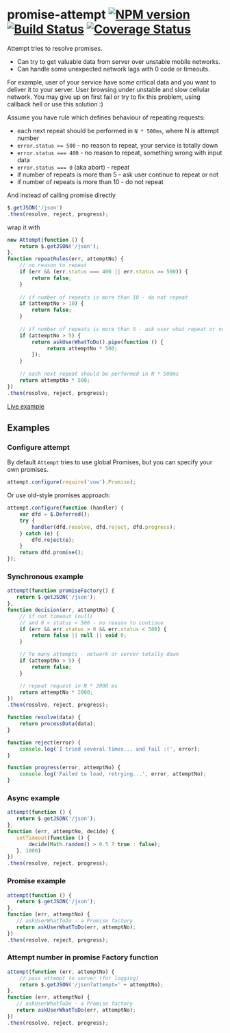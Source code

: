 # promise-attempt [![NPM version](https://badge.fury.io/js/promise-attempt.png)](https://npmjs.org/package/promise-attempt) [![Build Status](https://travis-ci.org/azproduction/promise-attempt.png?branch=master)](https://travis-ci.org/azproduction/promise-attempt) [![Coverage Status](https://coveralls.io/repos/azproduction/promise-attempt/badge.png?branch=master)](https://coveralls.io/r/azproduction/promise-attempt)

Attempt tries to resolve promises.

 - Can try to get valuable data from server over unstable mobile networks. 
 - Can handle some unexpected network lags with 0 code or timeouts.

For example, user of your service have some critical data and you want to deliver it to your server.
User browsing under unstable and slow cellular network. You may give up on first fail or try to fix this problem,
using callback hell or use this solution :)

Assume you have rule which defines behaviour of repeating requests:
 - each next repeat should be performed in `N * 500ms`, where N is attempt number
 - `error.status >= 500` - no reason to repeat, your service is totally down
 - `error.status === 400` - no reason to repeat, something wrong with input data
 - `error.status === 0` (aka abort) - repeat
 - if number of repeats is more than 5 - ask user continue to repeat or not
 - if number of repeats is more than 10 - do not repeat

And instead of calling promise directly
```js
$.getJSON('/json')
.then(resolve, reject, progress);
```

wrap it with 
```js
new Attempt(function () {
    return $.getJSON('/json');
},
function repeatRules(err, attemptNo) {
    // no reason to repeat
    if (err && (err.status === 400 || err.status >= 500)) {
        return false;
    }
    
    // if number of repeats is more than 10 - do not repeat
    if (attemptNo > 10) {
        return false;
    }
    
    // if number of repeats is more than 5 - ask user what repeat or not
    if (attemptNo > 5) {
        return askUserWhatToDo().pipe(function () {
             return attemptNo * 500;
        });
    }
    
    // each next repeat should be performed in N * 500ms
    return attemptNo * 500;
})
.then(resolve, reject, progress);
```
[Live example](http://jsfiddle.net/j8bSF/)

## Examples

### Configure attempt

By default `Attempt` tries to use global Promises, but you can specify your own promises.

```js
attempt.configure(require('vow').Promise);
```

Or use old-style promises approach:

```js
attempt.configure(function (handler) {
    var dfd = $.Deferred();
    try {
        handler(dfd.resolve, dfd.reject, dfd.progress);
    } catch (e) {
        dfd.reject(e);
    }
    return dfd.promise();
});
```

### Synchronous example

```js
attempt(function promiseFactory() {
   return $.getJSON('/json');
},
function decision(err, attemptNo) {
    // if not timeout (null)
    // and 0 < status < 500 - no reason to continue
    if (err && err.status > 0 && err.status < 500) {
        return false || null || void 0;
    }

    // To many attempts - network or server totally down
    if (attemptNo > 5) {
        return false;
    }

    // repeat request in N * 2000 ms
    return attemptNo * 2000;
})
.then(resolve, reject, progress);

function resolve(data) {
    return processData(data);
}

function reject(error) {
    console.log('I tried several times... and fail :(', error);
}

function progress(error, attemptNo) {
    console.log('Failed to load, retrying...', error, attemptNo);
}
```

### Async example

```js
attempt(function () {
   return $.getJSON('/json');
},
function (err, attemptNo, decide) {
   setTimeout(function () {
       decide(Math.random() > 0.5 ? true : false);
   }, 1000)
})
.then(resolve, reject, progress);
```

### Promise example

```js
attempt(function () {
   return $.getJSON('/json');
},
function (err, attemptNo) {
   // askUserWhatToDo - a Promise factory
   return askUserWhatToDo(err, attemptNo);
})
.then(resolve, reject, progress);
```

### Attempt number in promise Factory function

```js
attempt(function (err, attemptNo) {
    // pass attempt to server (for logging)
    return $.getJSON('/json?attempt=' + attemptNo);
},
function (err, attemptNo) {
   // askUserWhatToDo - a Promise factory
   return askUserWhatToDo(err, attemptNo);
})
.then(resolve, reject, progress);
```
